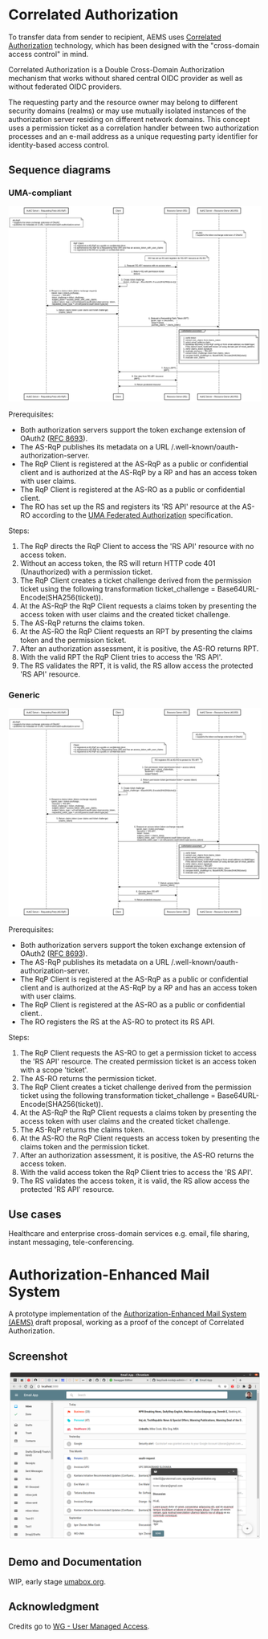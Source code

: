 # Correlated Authorization

To transfer data from sender to recipient, AEMS uses [Correlated Authorization][1] technology, which has been designed with the "cross-domain access control" in mind.

Correlated Authorization is a Double Cross-Domain Authorization mechanism that works without shared central OIDC provider as well as without federated OIDC providers.

The requesting party and the resource owner may belong to different security domains (realms) or may use mutually isolated instances of the authorization server residing on different network domains. This concept uses a permission ticket as a correlation handler between two authorization processes and an e-mail address as a unique requesting party identifier for identity-based access control.

## Sequence diagrams

### UMA-compliant

![Sequence Diagram - uma-compliant](./images/correlated-authz-uma.png)

Prerequisites:

* Both authorization servers support the token exchange extension of OAuth2 ([RFC 8693][3]).
* The AS-RqP publishes its metadata on a URL /.well-known/oauth-authorization-server.
* The RqP Client is registered at the AS-RqP as a public or confidential client and is authorized at the AS-RqP by a RP and has an access token with user claims.
* The RqP Client is registered at the AS-RO as a public or confidential client.
* The RO has set up the RS and registers its 'RS API' resource at the AS-RO according to the [UMA Federated Authorization][4] specification.

Steps:

1. The RqP directs the RqP Client to access the 'RS API' resource with no access token.
2. Without an access token, the RS will return HTTP code 401 (Unauthorized) with a permission ticket.
3. The RqP Client creates a ticket challenge derived from the permission ticket using the following transformation ticket_challenge = Base64URL-Encode(SHA256(ticket)).
4. At the AS-RqP the RqP Client requests a claims token by presenting the access token with user claims and the created ticket challenge.
5. The AS-RqP returns the claims token.
6. At the AS-RO the RqP Client requests an RPT by presenting the claims token and the permission ticket.
7. After an authorization assessment, it is positive, the AS-RO returns RPT.
8. With the valid RPT the RqP Client tries to access the 'RS API'.
9. The RS validates the RPT, it is valid, the RS allow access the protected 'RS API' resource. 

### Generic

![Sequence Diagram - generic](./images/correlated-authz-generic.png)

Prerequisites:

* Both authorization servers support the token exchange extension of OAuth2 ([RFC 8693][3]).
* The AS-RqP publishes its metadata on a URL /.well-known/oauth-authorization-server.
* The RqP Client is registered at the AS-RqP as a public or confidential client and is authorized at the AS-RqP by a RP and has an access token with user claims.
* The RqP Client is registered at the AS-RO as a public or confidential client..
* The RO registers the RS at the AS-RO to protect its RS API.

Steps:

1. The RqP Client requests the AS-RO to get a permission ticket to access the 'RS API' resource. The created permission ticket is an access token with a scope 'ticket'.
2. The AS-RO returns the permission ticket.
3. The RqP Client creates a ticket challenge derived from the permission ticket using the following transformation ticket_challenge = Base64URL-Encode(SHA256(ticket)).
4. At the AS-RqP the RqP Client requests a claims token by presenting the access token with user claims and the created ticket challenge.
5. The AS-RqP returns the claims token.
6. At the AS-RO the RqP Client requests an access token by presenting the claims token and the permission ticket.
7. After an authorization assessment, it is positive, the AS-RO returns the access token.
8. With the valid access token the RqP Client tries to access the 'RS API'.
9. The RS validates the access token, it is valid, the RS allow access the protected 'RS API' resource.

## Use cases

Healthcare and enterprise cross-domain services e.g. email, file sharing, instant messaging, tele-conferencing.

# Authorization-Enhanced Mail System

A prototype implementation of the [Authorization-Enhanced Mail System (AEMS)][2] draft proposal, working as a proof of the concept of Correlated Authorization.

## Screenshot

![GUI](./images/gui.png)
## Demo and Documentation

WIP, early stage [umabox.org][5].

## Acknowledgment

Credits go to [WG - User Managed Access][6].

[1]: https://github.com/uma-email/proposal/blob/master/correlated-authorization-draft-00.pdf
[2]: https://github.com/uma-email/proposal/blob/master/authorization-enhanced-mail-system-draft-02.pdf
[3]: https://www.rfc-editor.org/rfc/rfc8693.html
[4]: https://docs.kantarainitiative.org/uma/wg/rec-oauth-uma-federated-authz-2.0.html
[5]: https://www.umabox.org
[6]: https://kantarainitiative.org/confluence/display/uma/Home
